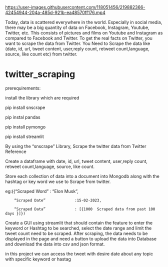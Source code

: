 

https://user-images.githubusercontent.com/118051456/219882366-42454944-204a-485d-921b-ea48570ff176.mp4

Today, data is scattered everywhere in the world. Especially in social media, there may be a big quantity of data on Facebook, Instagram, Youtube, Twitter, etc. This consists of pictures and films on Youtube and Instagram as compared to Facebook and Twitter. To get the real facts on Twitter, you want to scrape the data from Twitter. You Need to Scrape the data like (date, id, url, tweet content, user,reply count, retweet count,language, source, like count etc) from twitter.
# twitter_scraping
prerequirements:

install the library which are required

pip install snscrape

pip instal pandas 

pip install pymongo 

pip install streamlit

By using the “snscrape” Library, Scrape the twitter data from Twitter Reference

Create a dataframe with date, id, url, tweet content, user,reply count, retweet count,language, source, like count.

Store each collection of data into a document into Mongodb along with the hashtag or key word we use to  Scrape from twitter. 

eg:({“Scraped Word”            : “Elon Musk”,

        “Scraped Date”             :15-02-2023,
        
        “Scraped Data”             : [{1000  Scraped data from past 100 days }]})
        
Create a GUI using streamlit that should contain the feature to enter the keyword or Hashtag to be searched, select the date range and limit the tweet count need to be scraped. After scraping, the data needs to be displayed in the page and need a button to upload the data into Database and download the data into csv and json format.
 
 in this project we can access the tweet with desire date about any topic with specific keyword or hastag
 
 
